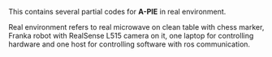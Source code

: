 This contains several partial codes for **A-PIE** in real environment.

Real environment refers to real microwave on clean table with chess marker, Franka robot with RealSense L515 camera on it, one laptop for controlling hardware and one host for controlling software with ros communication.
